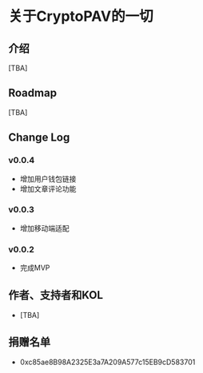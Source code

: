 # 关于CryptoPAV的一切

## 介绍

[TBA]

## Roadmap

[TBA]

## Change Log

### v0.0.4

* 增加用户钱包链接
* 增加文章评论功能

### v0.0.3

* 增加移动端适配

### v0.0.2

* 完成MVP

## 作者、支持者和KOL

* [TBA]

## 捐赠名单

* 0xc85ae8B98A2325E3a7A209A577c15EB9cD583701
